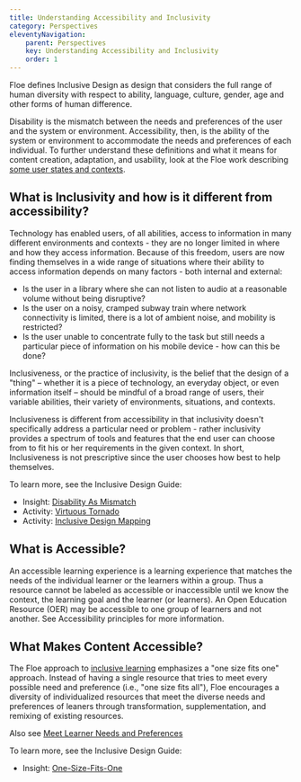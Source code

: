 ```yaml
---
title: Understanding Accessibility and Inclusivity
category: Perspectives
eleventyNavigation:
    parent: Perspectives
    key: Understanding Accessibility and Inclusivity
    order: 1
---
```

Floe defines Inclusive Design as design that considers the full range of human diversity with respect to ability,
language, culture, gender, age and other forms of human difference.

Disability is the mismatch between the needs and preferences of the user and the system or environment. Accessibility,
then, is the ability of the system or environment to accommodate the needs and preferences of each individual. To
further understand these definitions and what it means for content creation, adaptation, and usability, look at the
Floe work describing [some user states and contexts](https://wiki.fluidproject.org/x/9YcNAQ).

## What is Inclusivity and how is it different from accessibility?

Technology has enabled users, of all abilities, access to information in many different environments and contexts -
they are no longer limited in where and how they access information. Because of this freedom, users are now finding
themselves in a wide range of situations where their ability to access information depends on many factors - both
internal and external:

* Is the user in a library where she can not listen to audio at a reasonable volume without being disruptive?
* Is the user on a noisy, cramped subway train where network connectivity is limited, there is a lot of ambient noise,
and mobility is restricted?
* Is the user unable to concentrate fully to the task but still needs a particular piece of information on his mobile
device - how can this be done?

Inclusiveness, or the practice of inclusivity, is the belief that the design of a "thing" – whether it is a piece of
technology, an everyday object, or even information itself – should be mindful of a broad range of users, their
variable abilities, their variety of environments, situations, and contexts.

Inclusiveness is different from accessibility in that inclusivity doesn't specifically address a particular need or
problem - rather inclusivity provides a spectrum of tools and features that the end user can choose from to fit his or
her requirements in the given context. In short, Inclusiveness is not prescriptive since the user chooses how best to
help themselves.

To learn more, see the Inclusive Design Guide:

* Insight: [Disability As Mismatch](https://guide.inclusivedesign.ca/insights/DisabilityAsMismatch.html)
* Activity: [Virtuous Tornado](https://guide.inclusivedesign.ca/activities/VirtuousTornado.html)
* Activity: [Inclusive Design Mapping](https://guide.inclusivedesign.ca/activities/InclusiveDesignMapping.html)

## What is Accessible?

An accessible learning experience is a learning experience that matches the needs of the individual learner or the
learners within a group. Thus a resource cannot be labeled as accessible or inaccessible until we know the context, the
learning goal and the learner (or learners). An Open Education Resource (OER) may be accessible to one group of
learners and not another. See Accessibility principles for more information.

## What Makes Content Accessible?

The Floe approach to [inclusive learning](/InclusiveLearning.html) emphasizes a "one size fits one" approach. Instead
of having a single resource that tries to meet every possible need and preference (i.e., "one size fits all"), Floe
encourages a diversity of individualized resources that meet the diverse needs and preferences of leaners through
transformation, supplementation, and remixing of existing resources.

Also see [Meet Learner Needs and Preferences](/MeetLearnerNeedsAndPreferences.html)

To learn more, see the Inclusive Design Guide:

* Insight: [One-Size-Fits-One](https://guide.inclusivedesign.ca/insights/OneSizeFitsOne.html)
